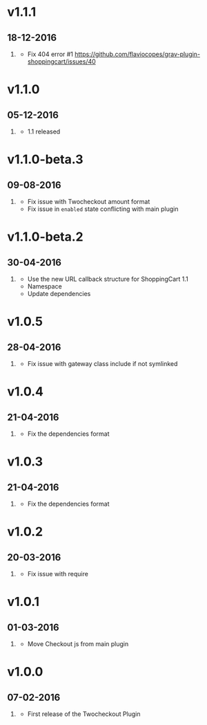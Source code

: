# v1.1.1
## 18-12-2016

1. [](#bugfix)
    * Fix 404 error #1 https://github.com/flaviocopes/grav-plugin-shoppingcart/issues/40

# v1.1.0
## 05-12-2016

1. [](#new)
    * 1.1 released

# v1.1.0-beta.3
## 09-08-2016

1. [](#bugfix)
    * Fix issue with Twocheckout amount format
    * Fix issue in `enabled` state conflicting with main plugin

# v1.1.0-beta.2
## 30-04-2016

1. [](#new)
    * Use the new URL callback structure for ShoppingCart 1.1
    * Namespace
    * Update dependencies

# v1.0.5
## 28-04-2016

1. [](#bugfix)
    * Fix issue with gateway class include if not symlinked

# v1.0.4
## 21-04-2016

1. [](#bugfix)
    * Fix the dependencies format

# v1.0.3
## 21-04-2016

1. [](#bugfix)
    * Fix the dependencies format

# v1.0.2
## 20-03-2016

1. [](#bugfix)
    * Fix issue with require

# v1.0.1
## 01-03-2016

1. [](#bugfix)
    * Move Checkout js from main plugin

# v1.0.0
## 07-02-2016

1. [](#new)
    * First release of the Twocheckout Plugin
